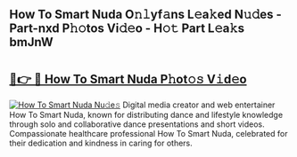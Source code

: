 ## How To Smart Nuda O𝚗𝚕yf𝚊ns L𝚎a𝚔ed N𝚞𝚍es - Part-nxd P𝚑𝚘tos Vi𝚍𝚎o - H𝚘𝚝 Part L𝚎a𝚔s bmJnW

# <h2><a href="http://kf27b2f.oniu.top/?m=How+To+Smart+Nuda">🔗👉 🔴 How To Smart Nuda P𝚑ot𝚘𝚜 V𝚒d𝚎o</a></h2>

[![How To Smart Nuda Nu𝚍e𝚜](https://i.imgur.com/0qMVB7G.gif)](http://kf27b2f.oniu.top/?m=How+To+Smart+Nuda)
Digital media creator and web entertainer How To Smart Nuda, known for distributing dance and lifestyle knowledge through solo and collaborative dance presentations and short videos. Compassionate healthcare professional How To Smart Nuda, celebrated for their dedication and kindness in caring for others.  
